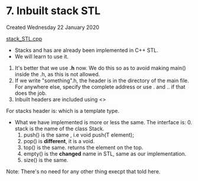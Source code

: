 # 7. Inbuilt stack STL
Created Wednesday 22 January 2020

[stack_STL.cpp](7._Inbuilt_stack_STL/stack_STL.cpp)


* Stacks and has are already been implemented in C++ STL. **<stack>**
* We will learn to use it.


1. It's better that we use **.h** now. We do this so as to avoid making main() inside the .h, as this is not allowed.
2. If we write "something".h, the header is in the directory of the main file. For anywhere else, specify the complete address or use . and .. if that does the job.
3. Inbuilt headers are included using <>


For stacks header is: <stack> which is a template type.


* What we have implemented is more or less the same. The interface is:
	0. stack is the name of the class Stack.
	1. push() is the same , i.e void push(T element);
	2. pop() is **different**, it is a void.
	3. top() is the same. returns the element on the top.
	4. empty() is the **changed** name in STL, same as our implementation.
	5. size() is the same.

Note: There's no need for any other thing execpt that told here.



